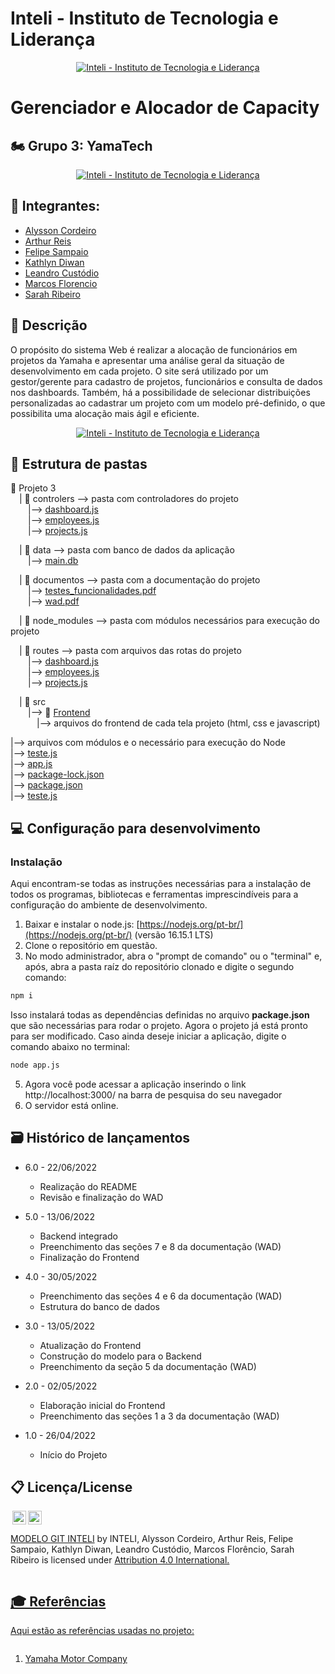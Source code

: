 # Inteli - Instituto de Tecnologia e Liderança 

<p align="center">
<a href= "https://www.gazetanewsguarulhos.com.br/inteli-anuncia-patrocinio-do-w7m-gaming/"><img src="https://www.gazetanewsguarulhos.com.br/wp-content/uploads/2021/11/Inteli-2-1024x569-1-696x387.png" alt="Inteli - Instituto de Tecnologia e Liderança" border="0"></a>
</p>

# Gerenciador e Alocador de Capacity

## 🏍️ Grupo 3: YamaTech

<p align="center">
<a href= "https://adalove.inteli.edu.br/#"><img src="https://adalove.inteli.edu.br/newada-img/groups/c1503ec9-20d3-4fb7-b4cd-3afd12f57c37.png" alt="Inteli - Instituto de Tecnologia e Liderança" border="0"></a>
</p>

## 🥇 Integrantes: 
- <a href="https://www.linkedin.com/in/alysson-cordeiro-0684a8236/">Alysson Cordeiro</a>
- <a href="https://www.linkedin.com/in/arthur-reis-575532241/">Arthur Reis</a>
- <a href="https://www.linkedin.com/in/felipe-sampaio-silva">Felipe Sampaio</a> 
- <a href="https://www.linkedin.com/in/kathlyn-diwan-0a0189232/">Kathlyn Diwan</a> 
- <a href="https://www.linkedin.com/in/leandro-custodio/">Leandro Custódio</a>
- <a href="https://www.linkedin.com/in/marcos-florencio-ds/">Marcos Florencio</a> 
- <a href="https://www.linkedin.com/in/sarah-ribeiro-361130195/">Sarah Ribeiro</a>

## 📝 Descrição

O propósito do sistema Web é realizar a alocação de funcionários em projetos da Yamaha e apresentar uma análise geral da situação de desenvolvimento em cada projeto. O site será utilizado por um gestor/gerente para cadastro de projetos, funcionários e consulta de dados nos dashboards. Também, há a possibilidade de selecionar distribuições personalizadas ao cadastrar um projeto com um modelo pré-definido, o que possibilita uma alocação mais ágil e eficiente. 

<p align="center">
<a href= "https://imgur.com/"><img src="https://i.imgur.com/He2oBYu.png" alt="Inteli - Instituto de Tecnologia e Liderança" border="0"></a>
</p>

## 📁 Estrutura de pastas

📁 Projeto 3<br>
  &emsp;| 📁 controlers --> pasta com controladores do projeto<br>
  &emsp;&emsp;|--> <a href="controllers\dashboard.js">dashboard.js</a> <br>
  &emsp;&emsp;|--> <a href="controllers\employees.js">employees.js</a> <br>
  &emsp;&emsp;|--> <a href="controllers\projects.js">projects.js</a> <br>
  
  &emsp;| 📁 data --> pasta com banco de dados da aplicação<br>
  &emsp;&emsp;|--> <a href="data\main.db">main.db</a> <br>
  
  &emsp;| 📁 documentos --> pasta com a documentação do projeto<br>
  &emsp;&emsp;|--> <a href="documentos\testes_funcionalidades.pdf">testes_funcionalidades.pdf</a> <br>
  &emsp;&emsp;|--> <a href="documentos\wad.pdf">wad.pdf</a> <br>
  
  &emsp;| 📁 node_modules --> pasta com módulos necessários para execução do projeto<br>
  
  &emsp;| 📁 routes --> pasta com arquivos das rotas do projeto<br>
  &emsp;&emsp;|--> <a href="routes\dashboard.js">dashboard.js</a> <br>
  &emsp;&emsp;|--> <a href="routes\employees.js">employees.js</a> <br>
  &emsp;&emsp;|--> <a href="routes\projects.js">projects.js</a> <br>
  
  
  &emsp;| 📁 src<br>
  &emsp;&emsp;|--> 📁 <a href="src\Frontend">Frontend</a> <br>
  &emsp;&emsp;&emsp;|--> arquivos do frontend de cada tela projeto (html, css e javascript)
  
  
|--> arquivos com módulos e o necessário para execução do Node
<br>
|--> <a href=".gitignore">teste.js</a> <br>
|--> <a href="app.js">app.js</a> <br>
|--> <a href="package-lock.json">package-lock.json</a> <br>
|--> <a href="package.json">package.json</a> <br>
|--> <a href="teste.js">teste.js</a> <br>


## 💻 Configuração para desenvolvimento

<h3> Instalação </h3> 

Aqui encontram-se todas as instruções necessárias para a instalação de todos os programas, bibliotecas e ferramentas imprescindíveis para a configuração do ambiente de desenvolvimento.

1.  Baixar e instalar o node.js:  [https://nodejs.org/pt-br/](https://nodejs.org/pt-br/) (versão 16.15.1 LTS)
2. Clone o repositório em questão.
3.  No modo administrador, abra o "prompt de comando" ou o "terminal" e, após,  abra a pasta raíz do repositório clonado e digite o segundo comando:

```sh
npm i
```

Isso instalará todas as dependências definidas no arquivo <b>package.json</b> que são necessárias para rodar o projeto. Agora o projeto já está pronto para ser modificado. Caso ainda deseje iniciar a aplicação, digite o comando abaixo no terminal:

```sh
node app.js
```
5. Agora você pode acessar a aplicação inserindo o link http://localhost:3000/ na barra de pesquisa do seu navegador 
6. O servidor está online.


## 🗃 Histórico de lançamentos

* 6.0 - 22/06/2022
    * Realização do README
    * Revisão e finalização do WAD

* 5.0 - 13/06/2022
    * Backend integrado
    * Preenchimento das seções 7 e 8 da documentação (WAD)
    * Finalização do Frontend
    
* 4.0 - 30/05/2022
    * Preenchimento das seções 4 e 6 da documentação (WAD)
    * Estrutura do banco de dados
    
* 3.0 - 13/05/2022
    * Atualização do Frontend
    * Construção do modelo para o Backend
    * Preenchimento da seção 5 da documentação (WAD)
   
* 2.0 - 02/05/2022
    * Elaboração inicial do Frontend
    * Preenchimento das seções 1 a 3 da documentação (WAD)
    
* 1.0 - 26/04/2022
    * Início do Projeto

## 📋 Licença/License

<img style="height:22px!important;margin-left:3px;vertical-align:text-bottom;" src="https://mirrors.creativecommons.org/presskit/icons/cc.svg?ref=chooser-v1"><img style="height:22px!important;margin-left:3px;vertical-align:text-bottom;" src="https://mirrors.creativecommons.org/presskit/icons/by.svg?ref=chooser-v1"><p xmlns:cc="http://creativecommons.org/ns#" xmlns:dct="http://purl.org/dc/terms/"><a property="dct:title" rel="cc:attributionURL" href="https://github.com/Spidus/Teste_Final_1">MODELO GIT INTELI</a> by INTELI, Alysson Cordeiro, Arthur Reis, Felipe Sampaio, Kathlyn Diwan, Leandro Custódio, Marcos Florêncio, Sarah Ribeiro</a> is licensed under <a href="http://creativecommons.org/licenses/by/4.0/?ref=chooser-v1" target="_blank" rel="license noopener noreferrer" style="display:inline-block;">Attribution 4.0 International.</p>

## 🎓 Referências

Aqui estão as referências usadas no projeto:

1. <a href="https://www3.yamaha-motor.com.br/">Yamaha Motor Company</a>
